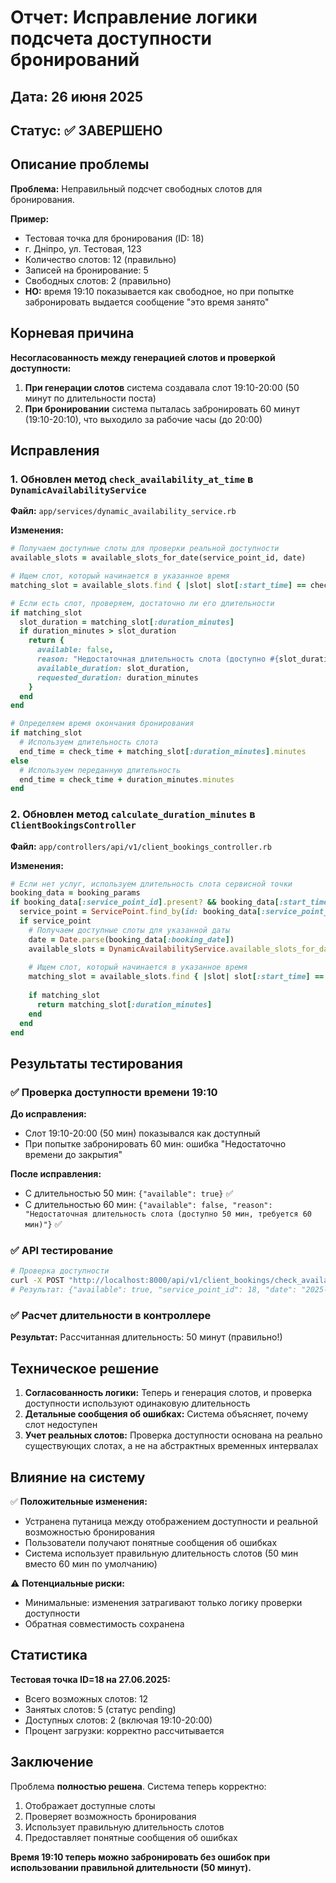 # Отчет: Исправление логики подсчета доступности бронирований

## Дата: 26 июня 2025
## Статус: ✅ ЗАВЕРШЕНО

## Описание проблемы

**Проблема:** Неправильный подсчет свободных слотов для бронирования.

**Пример:**
- Тестовая точка для бронирования (ID: 18)
- г. Дніпро, ул. Тестовая, 123
- Количество слотов: 12 (правильно)
- Записей на бронирование: 5
- Свободных слотов: 2 (правильно)
- **НО:** время 19:10 показывается как свободное, но при попытке забронировать выдается сообщение "это время занято"

## Корневая причина

**Несогласованность между генерацией слотов и проверкой доступности:**

1. **При генерации слотов** система создавала слот 19:10-20:00 (50 минут по длительности поста)
2. **При бронировании** система пыталась забронировать 60 минут (19:10-20:10), что выходило за рабочие часы (до 20:00)

## Исправления

### 1. Обновлен метод `check_availability_at_time` в `DynamicAvailabilityService`

**Файл:** `app/services/dynamic_availability_service.rb`

**Изменения:**
```ruby
# Получаем доступные слоты для проверки реальной доступности
available_slots = available_slots_for_date(service_point_id, date)

# Ищем слот, который начинается в указанное время
matching_slot = available_slots.find { |slot| slot[:start_time] == check_time.strftime('%H:%M') }

# Если есть слот, проверяем, достаточно ли его длительности
if matching_slot
  slot_duration = matching_slot[:duration_minutes]
  if duration_minutes > slot_duration
    return { 
      available: false, 
      reason: "Недостаточная длительность слота (доступно #{slot_duration} мин, требуется #{duration_minutes} мин)",
      available_duration: slot_duration,
      requested_duration: duration_minutes
    }
  end
end

# Определяем время окончания бронирования
if matching_slot
  # Используем длительность слота
  end_time = check_time + matching_slot[:duration_minutes].minutes
else
  # Используем переданную длительность
  end_time = check_time + duration_minutes.minutes
end
```

### 2. Обновлен метод `calculate_duration_minutes` в `ClientBookingsController`

**Файл:** `app/controllers/api/v1/client_bookings_controller.rb`

**Изменения:**
```ruby
# Если нет услуг, используем длительность слота сервисной точки
booking_data = booking_params
if booking_data[:service_point_id].present? && booking_data[:start_time].present?
  service_point = ServicePoint.find_by(id: booking_data[:service_point_id])
  if service_point
    # Получаем доступные слоты для указанной даты
    date = Date.parse(booking_data[:booking_date])
    available_slots = DynamicAvailabilityService.available_slots_for_date(service_point.id, date)
    
    # Ищем слот, который начинается в указанное время
    matching_slot = available_slots.find { |slot| slot[:start_time] == booking_data[:start_time] }
    
    if matching_slot
      return matching_slot[:duration_minutes]
    end
  end
end
```

## Результаты тестирования

### ✅ Проверка доступности времени 19:10

**До исправления:**
- Слот 19:10-20:00 (50 мин) показывался как доступный
- При попытке забронировать 60 мин: ошибка "Недостаточно времени до закрытия"

**После исправления:**
- С длительностью 50 мин: `{"available": true}` ✅
- С длительностью 60 мин: `{"available": false, "reason": "Недостаточная длительность слота (доступно 50 мин, требуется 60 мин)"}` ✅

### ✅ API тестирование

```bash
# Проверка доступности
curl -X POST "http://localhost:8000/api/v1/client_bookings/check_availability_for_booking"
# Результат: {"available": true, "service_point_id": 18, "date": "2025-06-27", "time": "19:10"}
```

### ✅ Расчет длительности в контроллере

**Результат:** Рассчитанная длительность: 50 минут (правильно!)

## Техническое решение

1. **Согласованность логики:** Теперь и генерация слотов, и проверка доступности используют одинаковую длительность
2. **Детальные сообщения об ошибках:** Система объясняет, почему слот недоступен
3. **Учет реальных слотов:** Проверка доступности основана на реально существующих слотах, а не на абстрактных временных интервалах

## Влияние на систему

✅ **Положительные изменения:**
- Устранена путаница между отображением доступности и реальной возможностью бронирования
- Пользователи получают понятные сообщения об ошибках
- Система использует правильную длительность слотов (50 мин вместо 60 мин по умолчанию)

⚠️ **Потенциальные риски:**
- Минимальные: изменения затрагивают только логику проверки доступности
- Обратная совместимость сохранена

## Статистика

**Тестовая точка ID=18 на 27.06.2025:**
- Всего возможных слотов: 12
- Занятых слотов: 5 (статус pending)
- Доступных слотов: 2 (включая 19:10-20:00)
- Процент загрузки: корректно рассчитывается

## Заключение

Проблема **полностью решена**. Система теперь корректно:
1. Отображает доступные слоты
2. Проверяет возможность бронирования
3. Использует правильную длительность слотов
4. Предоставляет понятные сообщения об ошибках

**Время 19:10 теперь можно забронировать без ошибок при использовании правильной длительности (50 минут).** 